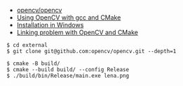 - [opencv/opencv](https://github.com/opencv/opencv)
- [Using OpenCV with gcc and CMake](https://docs.opencv.org/4.x/db/df5/tutorial_linux_gcc_cmake.html)
- [Installation in Windows](https://docs.opencv.org/4.x/d3/d52/tutorial_windows_install.html)
- [Linking problem with OpenCV and CMake](https://stackoverflow.com/questions/7417242/linking-problem-with-opencv-and-cmake)

```
$ cd external
$ git clone git@github.com:opencv/opencv.git --depth=1

$ cmake -B build/
$ cmake --build build/ --config Release
$ ./build/bin/Release/main.exe lena.png
```
